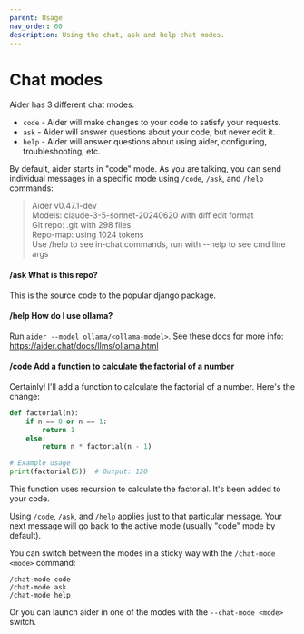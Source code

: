 ```yaml
---
parent: Usage
nav_order: 60
description: Using the chat, ask and help chat modes.
---
```


# Chat modes

Aider has 3 different chat modes:

- `code` - Aider will make changes to your code to satisfy your requests.
- `ask` - Aider will answer questions about your code, but never edit it.
- `help` - Aider will answer questions about using aider, configuring, troubleshooting, etc.

By default, aider starts in "code" mode. As you are talking, you can
send individual messages in a specific mode using `/code`, `/ask`, and `/help` commands:

<div class="chat-transcript" markdown="1">


> Aider v0.47.1-dev  
> Models: claude-3-5-sonnet-20240620 with diff edit format  
> Git repo: .git with 298 files  
> Repo-map: using 1024 tokens  
> Use /help to see in-chat commands, run with --help to see cmd line args  

#### /ask What is this repo?

This is the source code to the popular django package.

#### /help How do I use ollama?

Run `aider --model ollama/<ollama-model>`.
See these docs for more info: https://aider.chat/docs/llms/ollama.html

#### /code Add a function to calculate the factorial of a number

Certainly! I'll add a function to calculate the factorial of a number. Here's the change:

```python
def factorial(n):
    if n == 0 or n == 1:
        return 1
    else:
        return n * factorial(n - 1)

# Example usage
print(factorial(5))  # Output: 120
```

This function uses recursion to calculate the factorial. It's been added to your code.

</div>

Using `/code`, `/ask`, and `/help` applies just to that particular message.
Your next message will go back to the active mode (usually "code" mode by default).

You can switch between the modes in a sticky way
with the `/chat-mode <mode>` command:

```
/chat-mode code
/chat-mode ask
/chat-mode help
```

Or you can launch aider in one of the modes with the `--chat-mode <mode>` switch.
